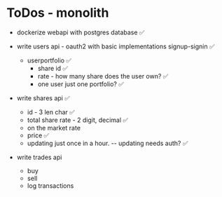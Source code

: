 # ToDos - monolith

- dockerize webapi with postgres database ✅
- write users api - oauth2 with basic implementations signup-signin ✅

  - userportfolio ✅
    - share id ✅
    - rate - how many share does the user own? ✅
    - one user just one portfolio? ✅

- write shares api ✅

  - id - 3 len char ✅
  - total share rate - 2 digit, decimal ✅
  - on the market rate
  - price ✅
  - updating just once in a hour. -- updating needs auth? ✅

- write trades api

  - buy
  - sell
  - log transactions
